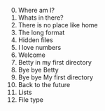 0. Where am I?
1. Whats in there?
2. There is no place like home
3. The long format
4. Hidden files
5. I love numbers
6. Welcome
7. Betty in my first directory
8. Bye bye Betty
9. Bye bye My first directory
10. Back to the future
11. Lists
12. File type

